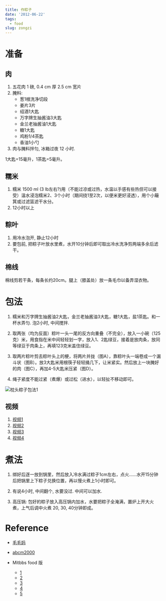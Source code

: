 ```yaml
---
title: 作粽子
date: '2012-06-22'
tags:
  - food
slug: zongzi
---
```



# 准备 #

## 肉 ##
1. 五花肉 1 磅, 0.4 cm 厚 2.5 cm 宽片
2. 腌料:
    + 葱1根洗净切段
	+ 姜片3片
	+ 绍酒1大匙
	+ 万字牌生抽酱油3大匙
	+ 金兰老抽酱油1大匙
	+ 糖1大匙
	+ 鸡粉1/4茶匙
	+ 香油1小勺
3. 肉与腌料拌匀, 冰箱过夜 12 小时.

1大匙=15毫升，1茶匙=5毫升。

## 糯米 ##

1. 糯米 1500 ml (3 lb左右?)用（不能过凉或过热，水温以手感有些热但可以接受）温水浸泡糯米2、3个小时（期间挠1至2次，以便米更好浸透），用个小簸箕或过滤篮滤干水分。
2. 12小时以上

## 粽叶 ##

1. 用冷水泡开, 静止12小时
2. 要包前, 把粽子叶放水里煮，水开10分钟后即可取出冷水洗净剪两端多余后滤干。 

## 棉线 ##

棉线剪若干条，每条长约20cm。腿上（膝盖处）放一条毛巾以备弄湿衣物。

# 包法 #

1. 糯米和万字牌生抽酱油2大匙，金兰老抽酱油3大匙，糖1大匙，盐1茶匙。和一杯水弄匀. 泡2小时, 中间搅拌. 

2. 取两张（均为反面）粽叶一头一尾的反方向重叠（不完全），放入一小碗（125克）米，用食指在米中间轻轻划一字，放入1、2匙绿豆，接着是放肉条，放同等绿豆于肉条上，再填123克米盖住绿豆。 

3. 取两片粽叶剪去粽叶头上的梗，将两片并拢（图A），靠粽叶头一端卷成一个漏斗状（图B）。放3大匙米用根筷子轻轻捅几下，让米紧实。然后放上一块腌好的肉（图C），再加4-5大匙米压紧（图D）。

4. 绳子紧度不能过紧（煮爆）或过松（进水），以轻扯不移动即可。

![枕头粽子包法1](http://www.mitbbs.com/article2/Food/30083933_1122.jpg)

## 视频 ##

1. [视频1](http://youtube.googleapis.com/v/aN7VXaKNBuM)
2. [视频2](http://www.youtube.com/watch?v=A-UW8IvLraQ)
3. [视频3](http://www.youtube.com/watch?v=wEnj-Ar-XHE)
4. [视频4](http://www.youtube.com/watch?v=xiib_vBErag)

# 煮法 #

1. 绑好后逐一放到锅里，然后放入冷水满过粽子1cm左右，点火……水开15分钟后把锅里上下粽子兑换位置，再以慢火煮上1小时即可。

2. 有说4小时, 中间翻个, 水要没过. 中间可以加水. 

3. 高压锅: 包好的粽子放入高压锅内加水，水要把粽子全淹满，置炉上开大火煮，上气后调中火煮
20, 30, 40分钟即成。

# Reference #

* [毛毛妈](http://maomaomom.com/%E9%B2%9C%E8%82%89%E7%B2%BD%E5%AD%90/)
* [abcm2000](http://abcm2000.blog.163.com/blog/static/733889762008563453322/)
* Mitbbs food 版
    
	+ [1](http://www.mitbbs.com/mitbbs_article.php?board=Food&id=31608155&ftype=3&dingflag=0)
	+ [2](http://www.mitbbs.com/mitbbs_article.php?board=Food&id=31692149&ftype=3&dingflag=0)
	+ [3](http://www.mitbbs.com/mitbbs_article_t.php?board=Food&gid=31749625)
	+ [4](http://www.mitbbs.com/mitbbs_article_t.php?board=Food&gid=31769119)
	+ [5](http://www.mitbbs.com/mitbbs_article.php?board=Food&id=30083933&ftype=3&dingflag=0)
